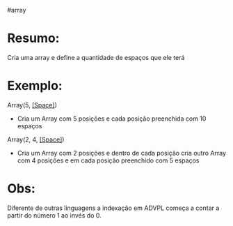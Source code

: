 #array 



# Resumo:
Cria uma array e define a quantidade de espaços que ele terá



# Exemplo:
Array(5, [[Space]](10))
- Cria um Array com 5 posições e cada posição preenchida com 10 espaços

Array(2, 4, [[Space]](05))     
- Cria um Array com 2 posições e dentro de cada posição cria outro Array com 4 posições e em cada posição preenchido com 5 espaços


# Obs:
Diferente de outras linguagens a indexação em ADVPL começa a contar a partir do número 1 ao invés do 0.
